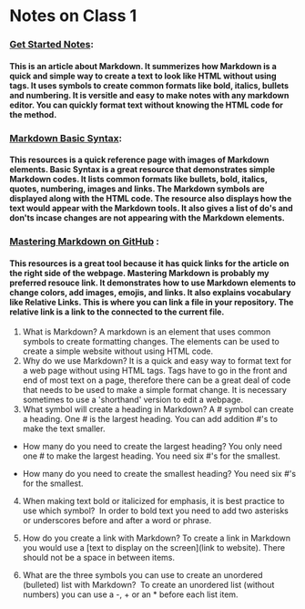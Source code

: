 # Notes on Class 1

### [Get Started Notes](https://www.markdownguide.org/getting-started/):
  #### This is an article about Markdown. It summerizes how Markdown is a quick and simple way to create a text to look like HTML without using tags. It uses symbols to create common formats like bold, italics, bullets and numbering. It is versitle and easy to make notes with any markdown editor. You can quickly format text without knowing the HTML code for the method. 

### [Markdown Basic Syntax](https://www.markdownguide.org/basic-syntax/):
  #### This resources is a quick reference page with images of Markdown elements. Basic Syntax is a great resource that demonstrates simple Markdown codes. It lists common formats like bullets, bold, italics, quotes, numbering, images and links. The Markdown symbols are displayed along with the HTML code. The resource also displays how the text would appear with the Markdown tools. It also gives a list of do's and don'ts incase changes are not appearing with the Markdown elements. 

### [Mastering Markdown on GitHub](https://docs.github.com/en/get-started/writing-on-github/getting-started-with-writing-and-formatting-on-github/basic-writing-and-formatting-syntax) :
  #### This resources is a great tool because it has quick links for the article on the right side of the webpage. Mastering Markdown is probably my preferred resouce link. It demonstrates how to use Markdown elements to change colors, add images, emojis, and links. It also explains vocabulary like Relative Links. This is where you can link a file in your repository. The relative link is a link to the connected to the current file. 
  
 1. What is Markdown? A markdown is an element that uses common symbols to create formatting changes. The elements can be used to create a simple website without using HTML code. 
2. Why do we use Markdown? It is a quick and easy way to format text for a web page without using HTML tags. Tags have to go in the front and end of most text on a page, therefore there can be a great deal of code that needs to be used to make a simple format change. It is necessary sometimes to use a 'shorthand' version to edit a webpage. 
3. What symbol will create a heading in Markdown? A # symbol can create a heading. One # is the largest heading. You can add addition #'s to make the text smaller. 
 - How many do you need to create the largest heading? You only need one # to make the largest heading. You need six #'s for the smallest. 

 - How many do you need to create the smallest heading? You need six #'s for the smallest. 

4. When making text bold or italicized for emphasis, it is best practice to use which symbol?  In order to bold text you need to add two asterisks or underscores before and after a word or phrase.

5. How do you create a link with Markdown? To create a link in Markdown you would use a [text to display on the screen](link to website). There should not be a space in between items. 

6. What are the three symbols you can use to create an unordered (bulleted) list with Markdown?  To create an unordered list (without numbers) you can use a -, + or an * before each list item. 
